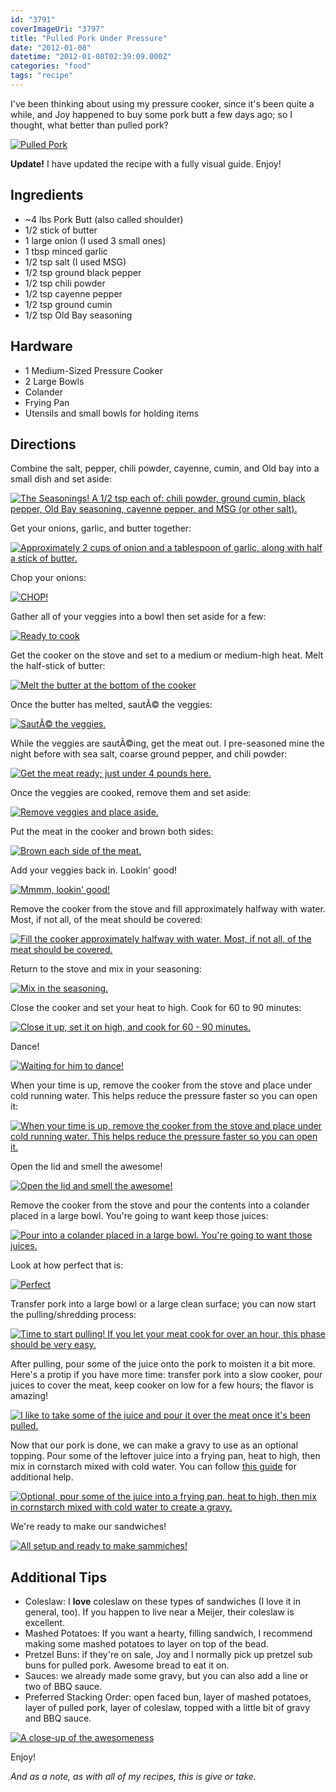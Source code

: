 ```yaml
---
id: "3791"
coverImageUri: "3797"
title: "Pulled Pork Under Pressure"
date: "2012-01-08"
datetime: "2012-01-08T02:39:09.000Z"
categories: "food"
tags: "recipe"
---
```


I've been thinking about using my pressure cooker, since it's been quite a while, and Joy happened to buy some pork butt a few days ago; so I thought, what better than pulled pork?

[![](http://assets.brandonmartinez.com/brandonmartinez/2012/01/20120107052-575x383.jpg "Pulled Pork")](http://assets.brandonmartinez.com/brandonmartinez/2012/01/20120107052.jpg)

**Update!** I have updated the recipe with a fully visual guide. Enjoy!

## Ingredients

- ~4 lbs Pork Butt (also called shoulder)
- 1/2 stick of butter
- 1 large onion (I used 3 small ones)
- 1 tbsp minced garlic
- 1/2 tsp salt (I used MSG)
- 1/2 tsp ground black pepper
- 1/2 tsp chili powder
- 1/2 tsp cayenne pepper
- 1/2 tsp ground cumin
- 1/2 tsp Old Bay seasoning

## Hardware

- 1 Medium-Sized Pressure Cooker
- 2 Large Bowls
- Colander
- Frying Pan
- Utensils and small bowls for holding items

## Directions

Combine the salt, pepper, chili powder, cayenne, cumin, and Old bay into a small dish and set aside:

[![The Seasonings! A 1/2 tsp each of: chili powder, ground cumin, black pepper, Old Bay seasoning, cayenne pepper, and MSG (or other salt).](http://assets.brandonmartinez.com/brandonmartinez/2012/01/20130923147-1200x799.jpg)](http://assets.brandonmartinez.com/brandonmartinez/2012/01/20130923147.jpg)

Get your onions, garlic, and butter together:

[![Approximately 2 cups of onion and a tablespoon of garlic, along with half a stick of butter.](http://assets.brandonmartinez.com/brandonmartinez/2012/01/20130923148-1200x799.jpg)](http://assets.brandonmartinez.com/brandonmartinez/2012/01/20130923148.jpg)

Chop your onions:

[![CHOP!](http://assets.brandonmartinez.com/brandonmartinez/2012/01/20130923149-1200x799.jpg)](http://assets.brandonmartinez.com/brandonmartinez/2012/01/20130923149.jpg)

Gather all of your veggies into a bowl then set aside for a few:

[![Ready to cook](http://assets.brandonmartinez.com/brandonmartinez/2012/01/20130923151-1200x799.jpg)](http://assets.brandonmartinez.com/brandonmartinez/2012/01/20130923151.jpg)

Get the cooker on the stove and set to a medium or medium-high heat. Melt the half-stick of butter:

[![Melt the butter at the bottom of the cooker](http://assets.brandonmartinez.com/brandonmartinez/2012/01/20130923153-1200x799.jpg)](http://assets.brandonmartinez.com/brandonmartinez/2012/01/20130923153.jpg)

Once the butter has melted, sautÃ© the veggies:

[![SautÃ© the veggies.](http://assets.brandonmartinez.com/brandonmartinez/2012/01/20130923155-1200x799.jpg)](http://assets.brandonmartinez.com/brandonmartinez/2012/01/20130923155.jpg)

While the veggies are sautÃ©ing, get the meat out. I pre-seasoned mine the night before with sea salt, coarse ground pepper, and chili powder:

[![Get the meat ready; just under 4 pounds here.](http://assets.brandonmartinez.com/brandonmartinez/2012/01/20130923157-1200x799.jpg)](http://assets.brandonmartinez.com/brandonmartinez/2012/01/20130923157.jpg)

Once the veggies are cooked, remove them and set aside:

[![Remove veggies and place aside.](http://assets.brandonmartinez.com/brandonmartinez/2012/01/20130923159-1200x799.jpg)](http://assets.brandonmartinez.com/brandonmartinez/2012/01/20130923159.jpg)

Put the meat in the cooker and brown both sides:

[![Brown each side of the meat.](http://assets.brandonmartinez.com/brandonmartinez/2012/01/20130923158-1200x799.jpg)](http://assets.brandonmartinez.com/brandonmartinez/2012/01/20130923158.jpg)

Add your veggies back in. Lookin' good!

[![Mmmm, lookin' good!](http://assets.brandonmartinez.com/brandonmartinez/2012/01/20130923160-1200x799.jpg)](http://assets.brandonmartinez.com/brandonmartinez/2012/01/20130923160.jpg)

Remove the cooker from the stove and fill approximately halfway with water. Most, if not all, of the meat should be covered:

[![Fill the cooker approximately halfway with water. Most, if not all, of the meat should be covered.](http://assets.brandonmartinez.com/brandonmartinez/2012/01/20130923163.jpg)](http://assets.brandonmartinez.com/brandonmartinez/2012/01/20130923163.jpg)

Return to the stove and mix in your seasoning:

[![Mix in the seasoning.](http://assets.brandonmartinez.com/brandonmartinez/2012/01/20130923165-1200x799.jpg)](http://assets.brandonmartinez.com/brandonmartinez/2012/01/20130923165.jpg)

Close the cooker and set your heat to high. Cook for 60 to 90 minutes:

[![Close it up, set it on high, and cook for 60 - 90 minutes.](http://assets.brandonmartinez.com/brandonmartinez/2012/01/20130923167.jpg)](http://assets.brandonmartinez.com/brandonmartinez/2012/01/20130923167.jpg)

Dance!

[![Waiting for him to dance!](http://assets.brandonmartinez.com/brandonmartinez/2012/01/20130923171-1200x799.jpg)](http://assets.brandonmartinez.com/brandonmartinez/2012/01/20130923171.jpg)

When your time is up, remove the cooker from the stove and place under cold running water. This helps reduce the pressure faster so you can open it:

[![When your time is up, remove the cooker from the stove and place under cold running water. This helps reduce the pressure faster so you can open it.](http://assets.brandonmartinez.com/brandonmartinez/2012/01/20130923174-1200x799.jpg)](http://assets.brandonmartinez.com/brandonmartinez/2012/01/20130923174.jpg)

Open the lid and smell the awesome!

[![Open the lid and smell the awesome!](http://assets.brandonmartinez.com/brandonmartinez/2012/01/20130923179-1200x799.jpg)](http://assets.brandonmartinez.com/brandonmartinez/2012/01/20130923179.jpg)

Remove the cooker from the stove and pour the contents into a colander placed in a large bowl. You're going to want keep those juices:

[![Pour into a colander placed in a large bowl. You're going to want those juices.](http://assets.brandonmartinez.com/brandonmartinez/2012/01/20130923182-1200x799.jpg)](http://assets.brandonmartinez.com/brandonmartinez/2012/01/20130923182.jpg)

Look at how perfect that is:

[![Perfect](http://assets.brandonmartinez.com/brandonmartinez/2012/01/20130923188-1200x799.jpg)](http://assets.brandonmartinez.com/brandonmartinez/2012/01/20130923188.jpg)

Transfer pork into a large bowl or a large clean surface; you can now start the pulling/shredding process:

[![Time to start pulling! If you let your meat cook for over an hour, this phase should be very easy.](http://assets.brandonmartinez.com/brandonmartinez/2012/01/20130923192-1200x799.jpg)](http://assets.brandonmartinez.com/brandonmartinez/2012/01/20130923192.jpg)

After pulling, pour some of the juice onto the pork to moisten it a bit more. Here's a protip if you have more time: transfer pork into a slow cooker, pour juices to cover the meat, keep cooker on low for a few hours; the flavor is amazing!

[![I like to take some of the juice and pour it over the meat once it's been pulled.](http://assets.brandonmartinez.com/brandonmartinez/2012/01/20130923204-1200x799.jpg)](http://assets.brandonmartinez.com/brandonmartinez/2012/01/20130923204.jpg)

Now that our pork is done, we can make a gravy to use as an optional topping. Pour some of the leftover juice into a frying pan, heat to high, then mix in cornstarch mixed with cold water. You can follow [this guide](http://www.simplyrecipes.com/recipes/how_to_make_gravy/ "SimplyRecipes | How to Make Gravy") for additional help.

[![Optional, pour some of the juice into a frying pan, heat to high, then mix in cornstarch mixed with cold water to create a gravy.](http://assets.brandonmartinez.com/brandonmartinez/2012/01/20130923215.jpg)](http://assets.brandonmartinez.com/brandonmartinez/2012/01/20130923215.jpg)

We're ready to make our sandwiches!

[![All setup and ready to make sammiches!](http://assets.brandonmartinez.com/brandonmartinez/2012/01/20130923218-1200x799.jpg)](http://assets.brandonmartinez.com/brandonmartinez/2012/01/20130923218.jpg)

## Additional Tips

- Coleslaw: I **love** coleslaw on these types of sandwiches (I love it in general, too). If you happen to live near a Meijer, their coleslaw is excellent.
- Mashed Potatoes: If you want a hearty, filling sandwich, I recommend making some mashed potatoes to layer on top of the bead.
- Pretzel Buns: if they're on sale, Joy and I normally pick up pretzel sub buns for pulled pork. Awesome bread to eat it on.
- Sauces: we already made some gravy, but you can also add a line or two of BBQ sauce.
- Preferred Stacking Order: open faced bun, layer of mashed potatoes, layer of pulled pork, layer of coleslaw, topped with a little bit of gravy and BBQ sauce.

[![](http://assets.brandonmartinez.com/brandonmartinez/2012/01/20120107057-575x383.jpg "A close-up of the awesomeness")](http://assets.brandonmartinez.com/brandonmartinez/2012/01/20120107057.jpg)

Enjoy!

_And as a note, as with all of my recipes, this is give or take._
